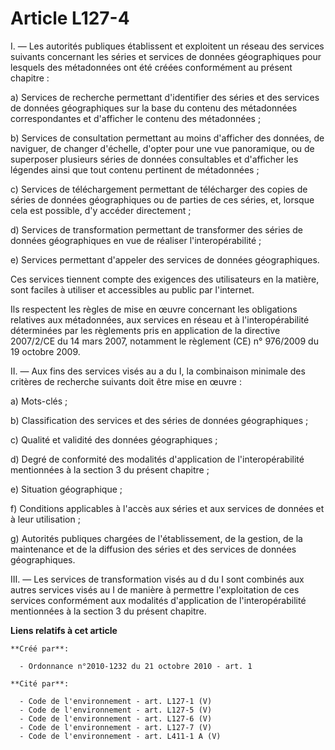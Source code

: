 # Article L127-4

I. ― Les autorités publiques établissent et exploitent un réseau des services suivants concernant les séries et services de
données géographiques pour lesquels des métadonnées ont été créées conformément au présent chapitre : 

a) Services de recherche permettant d'identifier des séries et des services de données géographiques sur la base du contenu
des métadonnées correspondantes et d'afficher le contenu des métadonnées ; 

b) Services de consultation permettant au moins d'afficher des données, de naviguer, de changer d'échelle, d'opter pour une
vue panoramique, ou de superposer plusieurs séries de données consultables et d'afficher les légendes ainsi que tout contenu
pertinent de métadonnées ; 

c) Services de téléchargement permettant de télécharger des copies de séries de données géographiques ou de parties de ces
séries, et, lorsque cela est possible, d'y accéder directement ; 

d) Services de transformation permettant de transformer des séries de données géographiques en vue de réaliser
l'interopérabilité ; 

e) Services permettant d'appeler des services de données géographiques. 

Ces services tiennent compte des exigences des utilisateurs en la matière, sont faciles à utiliser et accessibles au public
par l'internet. 

Ils respectent les règles de mise en œuvre concernant les obligations relatives aux métadonnées, aux services en réseau et à
l'interopérabilité déterminées par les règlements pris en application de la directive 2007/2/CE du 14 mars 2007, notamment le
règlement (CE) n° 976/2009 du 19 octobre 2009. 

II. ― Aux fins des services visés au a du I, la combinaison minimale des critères de recherche suivants doit être mise en
œuvre : 

a) Mots-clés ; 

b) Classification des services et des séries de données géographiques ; 

c) Qualité et validité des données géographiques ; 

d) Degré de conformité des modalités d'application de l'interopérabilité mentionnées à la section 3 du présent chapitre ; 

e) Situation géographique ; 

f) Conditions applicables à l'accès aux séries et aux services de données et à leur utilisation ; 

g) Autorités publiques chargées de l'établissement, de la gestion, de la maintenance et de la diffusion des séries et des
services de données géographiques. 

III. ― Les services de transformation visés au d du I sont combinés aux autres services visés au I de manière à permettre
l'exploitation de ces services conformément aux modalités d'application de l'interopérabilité mentionnées à la section 3 du
présent chapitre.

**Liens relatifs à cet article**

	**Créé par**:

	  - Ordonnance n°2010-1232 du 21 octobre 2010 - art. 1

	**Cité par**:

	  - Code de l'environnement - art. L127-1 (V)
	  - Code de l'environnement - art. L127-5 (V)
	  - Code de l'environnement - art. L127-6 (V)
	  - Code de l'environnement - art. L127-7 (V)
	  - Code de l'environnement - art. L411-1 A (V)
